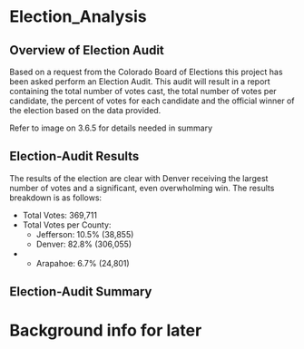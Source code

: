 # Election_Analysis

## Overview of Election Audit
Based on a request from the Colorado Board of Elections this project has been asked perform an Election Audit.  This audit will result in a report containing the total number of votes cast, the total number of votes per candidate, the percent of votes for each candidate and the official winner of the election based on the data provided. 

Refer to image on 3.6.5 for details needed in summary


## Election-Audit Results
The results of the election are clear with Denver receiving the largest number of votes and a significant, even overwholming win.  The results breakdown is as follows:
* Total Votes: 369,711
* Total Votes per County:
  * Jefferson: 10.5% (38,855)
  * Denver: 82.8% (306,055)
* * Arapahoe: 6.7% (24,801)


## Election-Audit Summary
















# Background info for later


